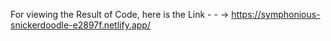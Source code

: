 For viewing the Result of Code, here is the Link - - ->   https://symphonious-snickerdoodle-e2897f.netlify.app/
